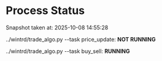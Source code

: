 # Process Status

Snapshot taken at: 2025-10-08 14:55:28

../wintrd/trade_algo.py --task price_update: **NOT RUNNING**

../wintrd/trade_algo.py --task buy_sell: **RUNNING**

